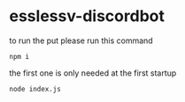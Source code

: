 # esslessv-discordbot

to run the put please run this command


```
npm i
```

the first one is only needed at the first startup

```
node index.js
```
